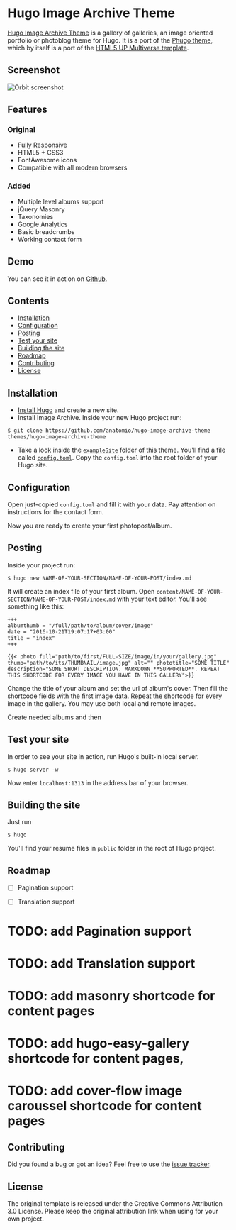 # Hugo Image Archive Theme

[Hugo Image Archive Theme](http://github.com/anatomio/hugo-image-gallery-theme) is a gallery of galleries, an image oriented portfolio or photoblog theme for Hugo. It is a port of the [Phugo theme](http://github.com/aerohub/phugo), which by itself is a port of the [HTML5 UP Multiverse template](https://html5up.net/multiverse).

## Screenshot

![Orbit screenshot](https://raw.githubusercontent.com/anatomio/hugo-image-archive-theme/master/images/screenshot.png)

## Features

### Original

- Fully Responsive
- HTML5 + CSS3
- FontAwesome icons
- Compatible with all modern browsers

### Added

- Multiple level albums support
- jQuery Masonry
- Taxonomies
- Google Analytics
- Basic breadcrumbs
- Working contact form

## Demo

You can see it in action on [Github](http://anatomio.github.io/).

## Contents

- [Installation](#installation)
- [Configuration](#configuration)
- [Posting](#posting)
- [Test your site](#test-your-site)
- [Building the site](#building-the-site)
- [Roadmap](#roadmap)
- [Contributing](#contributing)
- [License](#license)


## Installation

- [Install Hugo](//gohugo.io/overview/installing/) and create a new site.
- Install Image Archive. Inside your new Hugo project run:

```
$ git clone https://github.com/anatomio/hugo-image-archive-theme themes/hugo-image-archive-theme
```

- Take a look inside the [`exampleSite`](//github.com/anatomio/hugo-image-archive-theme/tree/master/exampleSite) folder of this theme. You'll find a file called [`config.toml`](//github.com/anatomio/hugo-image-archive-theme/blob/master/exampleSite/config.toml). Copy the `config.toml` into the root folder of your Hugo site.

## Configuration

Open just-copied `config.toml` and fill it with your data. Pay attention on instructions for the contact form.

Now you are ready to create your first photopost/album.

## Posting

Inside your project run:

```
$ hugo new NAME-OF-YOUR-SECTION/NAME-OF-YOUR-POST/index.md
```
It will create an index file of your first album. Open `content/NAME-OF-YOUR-SECTION/NAME-OF-YOUR-POST/index.md` with your text editor. You'll see something like this:

```
+++
albumthumb = "/full/path/to/album/cover/image"
date = "2016-10-21T19:07:17+03:00"
title = "index"
+++

{{< photo full="path/to/first/FULL-SIZE/image/in/your/gallery.jpg" thumb="path/to/its/THUMBNAIL/image.jpg" alt="" phototitle="SOME TITLE" description="SOME SHORT DESCRIPTION. MARKDOWN **SUPPORTED**. REPEAT THIS SHORTCODE FOR EVERY IMAGE YOU HAVE IN THIS GALLERY">}}

```
Change the title of your album and set the url of album's cover. Then fill the shortcode fields with the first image data. Repeat the shortcode for every image in the gallery. You may use both local and remote images.

Create needed albums and then 

## Test your site

In order to see your site in action, run Hugo's built-in local server. 

    $ hugo server -w

Now enter `localhost:1313` in the address bar of your browser.

## Building the site

Just run

	$ hugo

You'll find your resume files in `public` folder in the root of Hugo project.

## Roadmap

- [ ] Pagination support
- [ ] Translation support


# TODO: add Pagination support
# TODO: add Translation support
# TODO: add masonry shortcode for content pages
# TODO: add hugo-easy-gallery shortcode for content pages,
# TODO: add cover-flow image caroussel shortcode for content pages 


## Contributing

Did you found a bug or got an idea? Feel free to use the [issue tracker](//github.com/anatomio/hugo-image-archive-theme/issues).

## License

The original template is released under the Creative Commons Attribution 3.0 License. Please keep the original attribution link when using for your own project.
